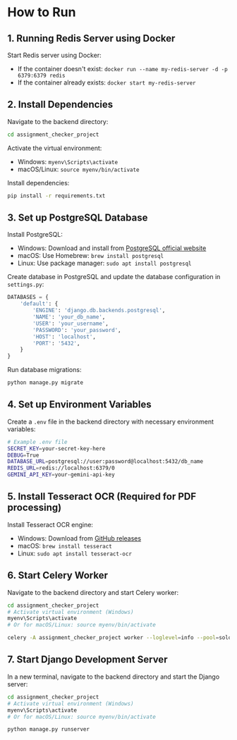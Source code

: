 # How to Run

## 1. Running Redis Server using Docker
Start Redis server using Docker:
- If the container doesn't exist: `docker run --name my-redis-server -d -p 6379:6379 redis`
- If the container already exists: `docker start my-redis-server`

## 2. Install Dependencies
Navigate to the backend directory:
```bash
cd assignment_checker_project
```

Activate the virtual environment:
- Windows: `myenv\Scripts\activate`
- macOS/Linux: `source myenv/bin/activate`

Install dependencies:
```bash
pip install -r requirements.txt
```

## 3. Set up PostgreSQL Database
Install PostgreSQL:
- Windows: Download and install from [PostgreSQL official website](https://www.postgresql.org/download/windows/)
- macOS: Use Homebrew: `brew install postgresql`
- Linux: Use package manager: `sudo apt install postgresql`

Create database in PostgreSQL and update the database configuration in `settings.py`:

```python
DATABASES = {
    'default': {
        'ENGINE': 'django.db.backends.postgresql',
        'NAME': 'your_db_name',
        'USER': 'your_username',
        'PASSWORD': 'your_password',
        'HOST': 'localhost',
        'PORT': '5432',
    }
}
```

Run database migrations:
```bash
python manage.py migrate
```

## 4. Set up Environment Variables
Create a `.env` file in the backend directory with necessary environment variables:
```bash
# Example .env file
SECRET_KEY=your-secret-key-here
DEBUG=True
DATABASE_URL=postgresql://user:password@localhost:5432/db_name
REDIS_URL=redis://localhost:6379/0
GEMINI_API_KEY=your-gemini-api-key
```

## 5. Install Tesseract OCR (Required for PDF processing)
Install Tesseract OCR engine:
- Windows: Download from [GitHub releases](https://github.com/UB-Mannheim/tesseract/wiki)
- macOS: `brew install tesseract`
- Linux: `sudo apt install tesseract-ocr`

## 6. Start Celery Worker
Navigate to the backend directory and start Celery worker:
```bash
cd assignment_checker_project
# Activate virtual environment (Windows)
myenv\Scripts\activate
# Or for macOS/Linux: source myenv/bin/activate

celery -A assignment_checker_project worker --loglevel=info --pool=solo
```

## 7. Start Django Development Server
In a new terminal, navigate to the backend directory and start the Django server:
```bash
cd assignment_checker_project
# Activate virtual environment (Windows)
myenv\Scripts\activate
# Or for macOS/Linux: source myenv/bin/activate

python manage.py runserver
```
